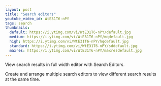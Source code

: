 ```yaml
---
layout: post
title: "Search editors"
youtube_video_id: WtE31T6-nPY
tags: search
thumbnails:
  default: https://i.ytimg.com/vi/WtE31T6-nPY/default.jpg
  medium: https://i.ytimg.com/vi/WtE31T6-nPY/mqdefault.jpg
  high: https://i.ytimg.com/vi/WtE31T6-nPY/hqdefault.jpg
  standard: https://i.ytimg.com/vi/WtE31T6-nPY/sddefault.jpg
  maxres: https://i.ytimg.com/vi/WtE31T6-nPY/maxresdefault.jpg
---
```


View search results in full width editor with Search Editors.

Create and arrange multiple search editors to view different search results at the same time.
